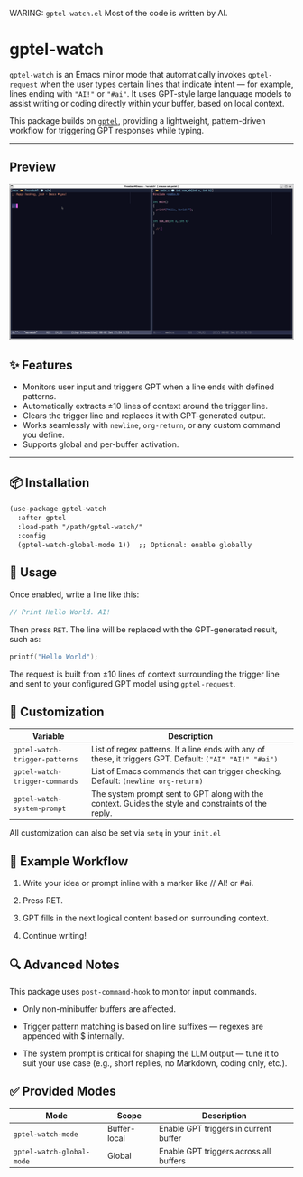 WARING: `gptel-watch.el` Most of the code is written by AI.

# gptel-watch

`gptel-watch` is an Emacs minor mode that automatically invokes `gptel-request` when the user types certain lines that indicate intent — for example, lines ending with `"AI!"` or `"#ai"`. It uses GPT-style large language models to assist writing or coding directly within your buffer, based on local context.

This package builds on [`gptel`](https://github.com/karthink/gptel), providing a lightweight, pattern-driven workflow for triggering GPT responses while typing.

---

## Preview
![preview](preview.gif)

## ✨ Features

- Monitors user input and triggers GPT when a line ends with defined patterns.
- Automatically extracts ±10 lines of context around the trigger line.
- Clears the trigger line and replaces it with GPT-generated output.
- Works seamlessly with `newline`, `org-return`, or any custom command you define.
- Supports global and per-buffer activation.

---

## 📦 Installation

```elisp
(use-package gptel-watch
  :after gptel
  :load-path "/path/gptel-watch/"
  :config
  (gptel-watch-global-mode 1))  ;; Optional: enable globally
```

## 🚀 Usage
Once enabled, write a line like this:
```C
// Print Hello World. AI!
```
Then press `RET`. The line will be replaced with the GPT-generated result, such as:
```C
printf("Hello World");
```
The request is built from ±10 lines of context surrounding the trigger line and sent to your configured GPT model using `gptel-request`.

## 🔧 Customization

| Variable                       | Description                                                                                              |
| ------------------------------ | -------------------------------------------------------------------------------------------------------- |
| `gptel-watch-trigger-patterns` | List of regex patterns. If a line ends with any of these, it triggers GPT. Default: `("AI" "AI!" "#ai")` |
| `gptel-watch-trigger-commands` | List of Emacs commands that can trigger checking. Default: `(newline org-return)`                        |
| `gptel-watch-system-prompt`    | The system prompt sent to GPT along with the context. Guides the style and constraints of the reply.     |

All customization can also be set via `setq` in your `init.el`

## 🧠 Example Workflow
1. Write your idea or prompt inline with a marker like // AI! or #ai.

2. Press RET.

3. GPT fills in the next logical content based on surrounding context.

4. Continue writing!

## 🔍 Advanced Notes
This package uses `post-command-hook` to monitor input commands.

- Only non-minibuffer buffers are affected.

- Trigger pattern matching is based on line suffixes — regexes are appended with $ internally.

- The system prompt is critical for shaping the LLM output — tune it to suit your use case (e.g., short replies, no Markdown, coding only, etc.).

## ✅ Provided Modes
| Mode                      | Scope        | Description                            |
| ------------------------- | ------------ | -------------------------------------- |
| `gptel-watch-mode`        | Buffer-local | Enable GPT triggers in current buffer  |
| `gptel-watch-global-mode` | Global       | Enable GPT triggers across all buffers |
